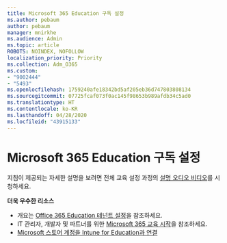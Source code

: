 ```yaml
---
title: Microsoft 365 Education 구독 설정
ms.author: pebaum
author: pebaum
manager: mnirkhe
ms.audience: Admin
ms.topic: article
ROBOTS: NOINDEX, NOFOLLOW
localization_priority: Priority
ms.collection: Adm_O365
ms.custom:
- "9002444"
- "5493"
ms.openlocfilehash: 1759240afe18342bd5af205eb36d747803808134
ms.sourcegitcommit: 07725fcaf073f0ac145f98653b989afdb34c5ad0
ms.translationtype: HT
ms.contentlocale: ko-KR
ms.lasthandoff: 04/28/2020
ms.locfileid: "43915133"
---
```

# <a name="set-up-a-microsoft-365-education-subscription"></a>Microsoft 365 Education 구독 설정

지침이 제공되는 자세한 설명을 보려면 전체 교육 설정 과정의 [설명 오디오 비디오](https://aka.ms/M365EduSetup)를 시청하세요.

**더욱 우수한 리소스**

- 개요는 [Office 365 Education 테넌트 설정](https://docs.microsoft.com/microsoft-365/education/intune-edu-trial/set-up-office365-edu-tenant)을 참조하세요.
- IT 관리자, 개발자 및 파트너를 위한 [Microsoft 365 교육 시작](https://docs.microsoft.com/education/)을 참조하세요. 
- [Microsoft 스토어 계정을 Intune for Education과 연결](https://docs.microsoft.com/microsoft-365/education/intune-edu-trial/configure-microsoft-store-for-education) 
